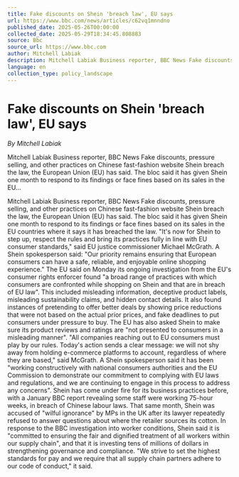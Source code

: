 ```yaml
---
title: Fake discounts on Shein 'breach law', EU says
url: https://www.bbc.com/news/articles/c62vq1mnndno
published_date: 2025-05-26T00:00:00
collected_date: 2025-05-29T18:34:45.808883
source: Bbc
source_url: https://www.bbc.com
author: Mitchell Labiak
description: Mitchell Labiak Business reporter, BBC News Fake discounts, pressure selling, and other practices on Chinese fast-fashion website Shein breach the law, the European Union (EU) has said. The bloc said it has given Shein one month to respond to its findings or face fines based on its sales in the EU...
language: en
collection_type: policy_landscape
---
```


# Fake discounts on Shein 'breach law', EU says

*By Mitchell Labiak*

Mitchell Labiak Business reporter, BBC News Fake discounts, pressure selling, and other practices on Chinese fast-fashion website Shein breach the law, the European Union (EU) has said. The bloc said it has given Shein one month to respond to its findings or face fines based on its sales in the EU...

Mitchell Labiak Business reporter, BBC News Fake discounts, pressure selling, and other practices on Chinese fast-fashion website Shein breach the law, the European Union (EU) has said. The bloc said it has given Shein one month to respond to its findings or face fines based on its sales in the EU countries where it says it has breached the law. "It's now for Shein to step up, respect the rules and bring its practices fully in line with EU consumer standards," said EU justice commissioner Michael McGrath. A Shein spokesperson said: "Our priority remains ensuring that European consumers can have a safe, reliable, and enjoyable online shopping experience." The EU said on Monday its ongoing investigation from the EU's consumer rights enforcer found "a broad range of practices with which consumers are confronted while shopping on Shein and that are in breach of EU law". This included misleading information, deceptive product labels, misleading sustainability claims, and hidden contact details. It also found instances of pretending to offer better deals by showing price reductions that were not based on the actual prior prices, and fake deadlines to put consumers under pressure to buy. The EU has also asked Shein to make sure its product reviews and ratings are "not presented to consumers in a misleading manner". "All companies reaching out to EU consumers must play by our rules. Today's action sends a clear message: we will not shy away from holding e-commerce platforms to account, regardless of where they are based," said McGrath. A Shein spokesperson said it has been "working constructively with national consumers authorities and the EU Commission to demonstrate our commitment to complying with EU laws and regulations, and we are continuing to engage in this process to address any concerns". Shein has come under fire for its business practices before, with a January BBC report revealing some staff were working 75-hour weeks, in breach of Chinese labour laws. That same month, Shein was accused of "wilful ignorance" by MPs in the UK after its lawyer repeatedly refused to answer questions about where the retailer sources its cotton. In response to the BBC investigation into worker conditions, Shein said it is "committed to ensuring the fair and dignified treatment of all workers within our supply chain", and that it is investing tens of millions of dollars in strengthening governance and compliance. "We strive to set the highest standards for pay and we require that all supply chain partners adhere to our code of conduct," it said.